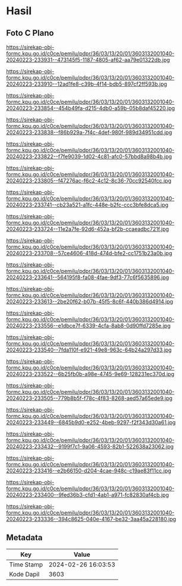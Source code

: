 # Hasil

## Foto C Plano

https://sirekap-obj-formc.kpu.go.id/c0ce/pemilu/pdpr/36/03/13/20/01/3603132001040-20240223-233931--473145f5-1187-4805-af62-aa79e01322db.jpg

https://sirekap-obj-formc.kpu.go.id/c0ce/pemilu/pdpr/36/03/13/20/01/3603132001040-20240223-233910--12ad1fe8-c39b-4f14-bdb5-897cf2ff593b.jpg

https://sirekap-obj-formc.kpu.go.id/c0ce/pemilu/pdpr/36/03/13/20/01/3603132001040-20240223-233854--454b49fa-d215-4db0-a59b-05b8daf45220.jpg

https://sirekap-obj-formc.kpu.go.id/c0ce/pemilu/pdpr/36/03/13/20/01/3603132001040-20240223-233838--f86b929a-7f4c-4def-980f-989d34951cdd.jpg

https://sirekap-obj-formc.kpu.go.id/c0ce/pemilu/pdpr/36/03/13/20/01/3603132001040-20240223-233822--f7fe9039-1d02-4c81-afc0-57bbd8a98b4b.jpg

https://sirekap-obj-formc.kpu.go.id/c0ce/pemilu/pdpr/36/03/13/20/01/3603132001040-20240223-233805--f47276ac-f6c2-4c12-8c36-70cc92540fcc.jpg

https://sirekap-obj-formc.kpu.go.id/c0ce/pemilu/pdpr/36/03/13/20/01/3603132001040-20240223-233741--cb23a521-a1fc-448e-b2fc-ccc3bfe8dca5.jpg

https://sirekap-obj-formc.kpu.go.id/c0ce/pemilu/pdpr/36/03/13/20/01/3603132001040-20240223-233724--11e2a7fe-92d6-452a-bf2b-ccaeadbc721f.jpg

https://sirekap-obj-formc.kpu.go.id/c0ce/pemilu/pdpr/36/03/13/20/01/3603132001040-20240223-233708--57ce4606-418d-474d-bfe2-cc1751b23a0b.jpg

https://sirekap-obj-formc.kpu.go.id/c0ce/pemilu/pdpr/36/03/13/20/01/3603132001040-20240223-233641--564195f8-fa08-4fae-9df3-77c6f5635896.jpg

https://sirekap-obj-formc.kpu.go.id/c0ce/pemilu/pdpr/36/03/13/20/01/3603132001040-20240223-233613--2be20f62-b07b-45f5-8c6f-440b386d4914.jpg

https://sirekap-obj-formc.kpu.go.id/c0ce/pemilu/pdpr/36/03/13/20/01/3603132001040-20240223-233556--e1dbce7f-6339-4cfa-8ab8-0d90ffd7285e.jpg

https://sirekap-obj-formc.kpu.go.id/c0ce/pemilu/pdpr/36/03/13/20/01/3603132001040-20240223-233540--7fda110f-e921-49e8-963c-64b24a297d33.jpg

https://sirekap-obj-formc.kpu.go.id/c0ce/pemilu/pdpr/36/03/13/20/01/3603132001040-20240223-233522--6b25fb0b-a98e-4745-9e69-128231ec370d.jpg

https://sirekap-obj-formc.kpu.go.id/c0ce/pemilu/pdpr/36/03/13/20/01/3603132001040-20240223-233505--779b8b5f-f78c-4f83-8268-aed57a65ede9.jpg

https://sirekap-obj-formc.kpu.go.id/c0ce/pemilu/pdpr/36/03/13/20/01/3603132001040-20240223-233449--6845b9d0-e252-4beb-9297-f2f343d30a61.jpg

https://sirekap-obj-formc.kpu.go.id/c0ce/pemilu/pdpr/36/03/13/20/01/3603132001040-20240223-233432--9199f7c1-9a06-4593-82b1-522638a23062.jpg

https://sirekap-obj-formc.kpu.go.id/c0ce/pemilu/pdpr/36/03/13/20/01/3603132001040-20240223-233416--e2b66150-d204-4cae-948c-c19ae83f11cc.jpg

https://sirekap-obj-formc.kpu.go.id/c0ce/pemilu/pdpr/36/03/13/20/01/3603132001040-20240223-233400--9fed36b3-cfd1-4ab1-a971-fc82830af4cb.jpg

https://sirekap-obj-formc.kpu.go.id/c0ce/pemilu/pdpr/36/03/13/20/01/3603132001040-20240223-233336--394c8625-040e-4167-be32-3aa45a228180.jpg


## Metadata

| Key        | Value               |
| ---------- | ------------------- |
| Time Stamp | 2024-02-26 16:03:53 |
| Kode Dapil | 3603                |



